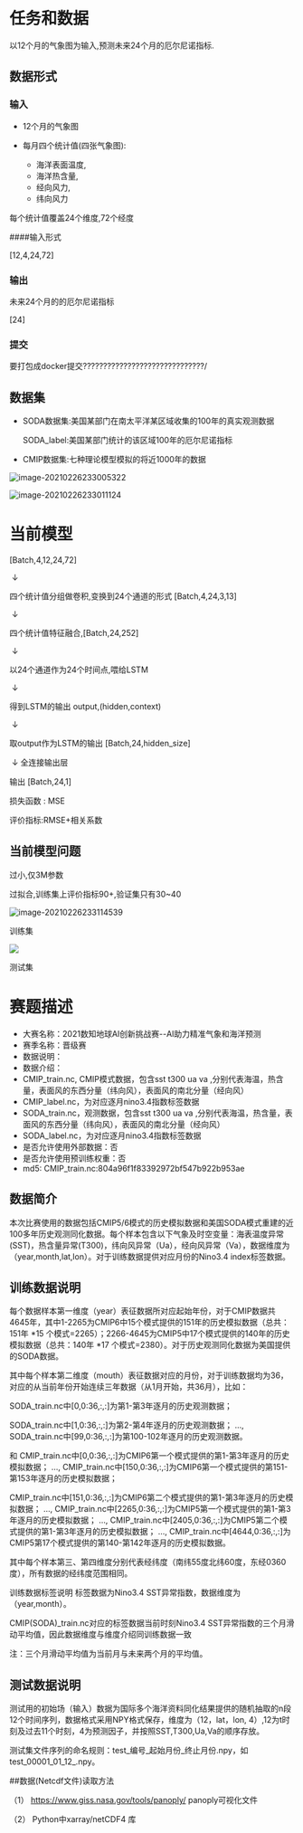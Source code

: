 # 任务和数据

以12个月的气象图为输入,预测未来24个月的厄尔尼诺指标.

## 数据形式

### 输入

-   12个月的气象图

-   每月四个统计值(四张气象图):
    -   海洋表面温度,
    -   海洋热含量,
    -   经向风力,
    -   纬向风力

每个统计值覆盖24个维度,72个经度



####输入形式

[12,4,24,72]

### 输出

未来24个月的的厄尔尼诺指标

[24]

### 提交

要打包成docker提交??????????????????????????????/

## 数据集

-   SODA数据集:美国某部门在南太平洋某区域收集的100年的真实观测数据

    SODA_label:美国某部门统计的该区域100年的厄尔尼诺指标



-   CMIP数据集:七种理论模型模拟的将近1000年的数据

![image-20210226233005322](当前数据与模型简介.assets/image-20210226233005322.png)

![image-20210226233011124](当前数据与模型简介.assets/image-20210226233011124.png)





# 当前模型

[Batch,4,12,24,72]

​			↓

四个统计值分组做卷积,变换到24个通道的形式 [Batch,4,24,3,13]

​            ↓

四个统计值特征融合,[Batch,24,252]

​			↓				

以24个通道作为24个时间点,喂给LSTM

​			↓

得到LSTM的输出 output,(hidden,context)

​			↓

取output作为LSTM的输出 [Batch,24,hidden_size]

​			↓ 全连接输出层

输出 [Batch,24,1]



损失函数 : MSE

评价指标:RMSE+相关系数



## 当前模型问题

过小,仅3M参数

过拟合,训练集上评价指标90+,验证集只有30~40

![image-20210226233114539](当前数据与模型简介.assets/image-20210226233114539.png)

训练集

![](当前数据与模型简介.assets/image-20210226233131685.png)

测试集

# 赛题描述

- 大赛名称：2021数知地球AI创新挑战赛--AI助力精准气象和海洋预测 
- 赛季名称：晋级赛 
- 数据说明： 
- 数据介绍： 
- CMIP_train.nc, CMIP模式数据，包含sst t300 ua va ,分别代表海温，热含量，表面风的东西分量（纬向风），表面风的南北分量（经向风） 
- CMIP_label.nc，为对应逐月nino3.4指数标签数据
-  SODA_train.nc，观测数据，包含sst t300 ua va ,分别代表海温，热含量，表面风的东西分量（纬向风），表面风的南北分量（经向风） 
-  SODA_label.nc，为对应逐月nino3.4指数标签数据 
-  是否允许使用外部数据：否 
-  是否允许使用预训练权重：否 
-  md5: CMIP_train.nc:804a96f1f83392972bf547b922b953ae

## 数据简介
本次比赛使用的数据包括CMIP5/6模式的历史模拟数据和美国SODA模式重建的近100多年历史观测同化数据。每个样本包含以下气象及时空变量：海表温度异常(SST)，热含量异常(T300)，纬向风异常（Ua），经向风异常（Va），数据维度为（year,month,lat,lon）。对于训练数据提供对应月份的Nino3.4 index标签数据。

## 训练数据说明
每个数据样本第一维度（year）表征数据所对应起始年份，对于CMIP数据共4645年，其中1-2265为CMIP6中15个模式提供的151年的历史模拟数据（总共：151年 *15 个模式=2265）；2266-4645为CMIP5中17个模式提供的140年的历史模拟数据（总共：140年 *17 个模式=2380）。对于历史观测同化数据为美国提供的SODA数据。

其中每个样本第二维度（mouth）表征数据对应的月份，对于训练数据均为36，对应的从当前年份开始连续三年数据（从1月开始，共36月），比如：

SODA_train.nc中[0,0:36,:,:]为第1-第3年逐月的历史观测数据；

SODA_train.nc中[1,0:36,:,:]为第2-第4年逐月的历史观测数据；
…,
SODA_train.nc中[99,0:36,:,:]为第100-102年逐月的历史观测数据。

和
CMIP_train.nc中[0,0:36,:,:]为CMIP6第一个模式提供的第1-第3年逐月的历史模拟数据；
…,
CMIP_train.nc中[150,0:36,:,:]为CMIP6第一个模式提供的第151-第153年逐月的历史模拟数据；

CMIP_train.nc中[151,0:36,:,:]为CMIP6第二个模式提供的第1-第3年逐月的历史模拟数据；
…,
CMIP_train.nc中[2265,0:36,:,:]为CMIP5第一个模式提供的第1-第3年逐月的历史模拟数据；
…,
CMIP_train.nc中[2405,0:36,:,:]为CMIP5第二个模式提供的第1-第3年逐月的历史模拟数据；
…,
CMIP_train.nc中[4644,0:36,:,:]为CMIP5第17个模式提供的第140-第142年逐月的历史模拟数据。

其中每个样本第三、第四维度分别代表经纬度（南纬55度北纬60度，东经0360度），所有数据的经纬度范围相同。

训练数据标签说明
标签数据为Nino3.4 SST异常指数，数据维度为（year,month）。

CMIP(SODA)_train.nc对应的标签数据当前时刻Nino3.4 SST异常指数的三个月滑动平均值，因此数据维度与维度介绍同训练数据一致

注：三个月滑动平均值为当前月与未来两个月的平均值。

## 测试数据说明
测试用的初始场（输入）数据为国际多个海洋资料同化结果提供的随机抽取的n段12个时间序列，数据格式采用NPY格式保存，维度为（12，lat，lon, 4）,12为t时刻及过去11个时刻，4为预测因子，并按照SST,T300,Ua,Va的顺序存放。

测试集文件序列的命名规则：test_编号_起始月份_终止月份.npy，如test_00001_01_12_.npy。

##数据(Netcdf文件)读取方法

（1） https://www.giss.nasa.gov/tools/panoply/ panoply可视化文件

（2） Python中xarray/netCDF4 库



